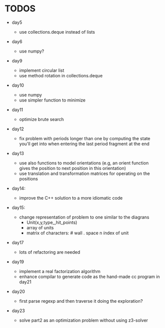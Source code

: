 # TODOS

* day5
  * use collections.deque instead of lists

* day6
  * use numpy?

* day9
  * implement circular list
  * use method rotation in collections.deque

* day10
  * use numpy
  * use simpler function to minimize

* day11
  * optimize brute search

* day12
  * fix problem with periods longer than one by computing the state you'll get into when entering the last period fragment at the end

* day13
  * use also functions to model orientations (e.g, an orient function gives the position to next position in this orientation)
  * use translation and transformation matrices for operating on the positions

* day14:
  * improve the C++ solution to a more idiomatic code

* day15:
  * change representation of problem to one similar to the diagrans
    * Unit(x,y,type_,hit_points)
    * array of units
    * matrix of characters: # wall . space n índex of unit

* day17
  * lots of refactoring are needed
  
* day19
  * implement a real factorization algorithm
  * enhance compilar to generate code as the hand-made cc program in day21
  
* day20
  * first parse regexp and then traverse it doing the exploration?
  
* day23
  * solve part2 as an optimization problem without using z3-solver
  

  
